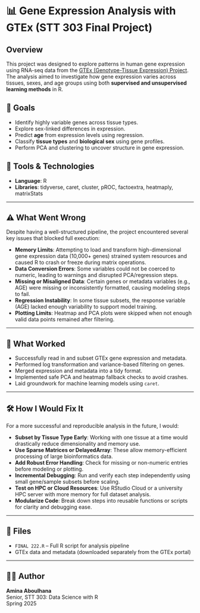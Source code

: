 
# 📊 Gene Expression Analysis with GTEx (STT 303 Final Project)

## Overview

This project was designed to explore patterns in human gene expression using RNA-seq data from the [GTEx (Genotype-Tissue Expression) Project](https://gtexportal.org/home/). The analysis aimed to investigate how gene expression varies across tissues, sexes, and age groups using both **supervised and unsupervised learning methods** in R.

## 🧬 Goals

- Identify highly variable genes across tissue types.
- Explore sex-linked differences in expression.
- Predict **age** from expression levels using regression.
- Classify **tissue types** and **biological sex** using gene profiles.
- Perform PCA and clustering to uncover structure in gene expression.

## 🧪 Tools & Technologies

- **Language**: R
- **Libraries**: tidyverse, caret, cluster, pROC, factoextra, heatmaply, matrixStats

---

## ⚠️ What Went Wrong

Despite having a well-structured pipeline, the project encountered several key issues that blocked full execution:

- **Memory Limits**: Attempting to load and transform high-dimensional gene expression data (10,000+ genes) strained system resources and caused R to crash or freeze during matrix operations.
- **Data Conversion Errors**: Some variables could not be coerced to numeric, leading to warnings and disrupted PCA/regression steps.
- **Missing or Misaligned Data**: Certain genes or metadata variables (e.g., AGE) were missing or inconsistently formatted, causing modeling steps to fail.
- **Regression Instability**: In some tissue subsets, the response variable (AGE) lacked enough variability to support model training.
- **Plotting Limits**: Heatmap and PCA plots were skipped when not enough valid data points remained after filtering.

---

## 🔧 What Worked

- Successfully read in and subset GTEx gene expression and metadata.
- Performed log transformation and variance-based filtering on genes.
- Merged expression and metadata into a tidy format.
- Implemented safe PCA and heatmap fallback checks to avoid crashes.
- Laid groundwork for machine learning models using `caret`.

---

## 🛠️ How I Would Fix It

For a more successful and reproducible analysis in the future, I would:

- **Subset by Tissue Type Early**: Working with one tissue at a time would drastically reduce dimensionality and memory use.
- **Use Sparse Matrices or DelayedArray**: These allow memory-efficient processing of large bioinformatics data.
- **Add Robust Error Handling**: Check for missing or non-numeric entries before modeling or plotting.
- **Incremental Debugging**: Run and verify each step independently using small gene/sample subsets before scaling.
- **Test on HPC or Cloud Resources**: Use RStudio Cloud or a university HPC server with more memory for full dataset analysis.
- **Modularize Code**: Break down steps into reusable functions or scripts for clarity and debugging ease.

---

## 📁 Files

- `FINAL 222.R` – Full R script for analysis pipeline
- GTEx data and metadata (downloaded separately from the GTEx portal)

---

## 👩‍🔬 Author

**Amina Aboulhana**  
Senior, STT 303: Data Science with R  
Spring 2025
